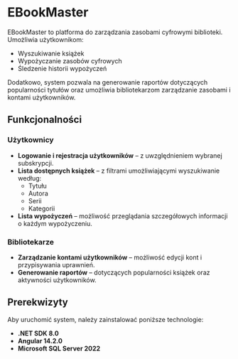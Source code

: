 # EBookMaster

EBookMaster to platforma do zarządzania zasobami cyfrowymi biblioteki. Umożliwia użytkownikom:

- Wyszukiwanie książek
- Wypożyczanie zasobów cyfrowych
- Śledzenie historii wypożyczeń

Dodatkowo, system pozwala na generowanie raportów dotyczących popularności tytułów oraz umożliwia bibliotekarzom zarządzanie zasobami i kontami użytkowników.

## Funkcjonalności

### Użytkownicy

- **Logowanie i rejestracja użytkowników** – z uwzględnieniem wybranej subskrypcji.
- **Lista dostępnych książek** – z filtrami umożliwiającymi wyszukiwanie według:
  - Tytułu
  - Autora
  - Serii
  - Kategorii
- **Lista wypożyczeń** – możliwość przeglądania szczegółowych informacji o każdym wypożyczeniu.

### Bibliotekarze

- **Zarządzanie kontami użytkowników** – możliwość edycji kont i przypisywania uprawnień.
- **Generowanie raportów** – dotyczących popularności książek oraz aktywności użytkowników.

## Prerekwizyty

Aby uruchomić system, należy zainstalować poniższe technologie:

- **.NET SDK 8.0**
- **Angular 14.2.0**
- **Microsoft SQL Server 2022**